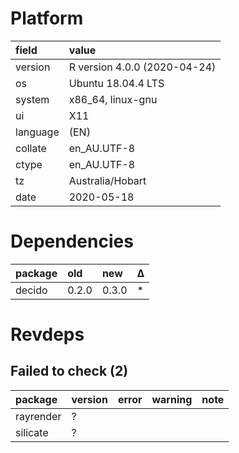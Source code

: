 # Platform

|field    |value                        |
|:--------|:----------------------------|
|version  |R version 4.0.0 (2020-04-24) |
|os       |Ubuntu 18.04.4 LTS           |
|system   |x86_64, linux-gnu            |
|ui       |X11                          |
|language |(EN)                         |
|collate  |en_AU.UTF-8                  |
|ctype    |en_AU.UTF-8                  |
|tz       |Australia/Hobart             |
|date     |2020-05-18                   |

# Dependencies

|package |old   |new   |Δ  |
|:-------|:-----|:-----|:--|
|decido  |0.2.0 |0.3.0 |*  |

# Revdeps

## Failed to check (2)

|package   |version |error |warning |note |
|:---------|:-------|:-----|:-------|:----|
|rayrender |?       |      |        |     |
|silicate  |?       |      |        |     |

